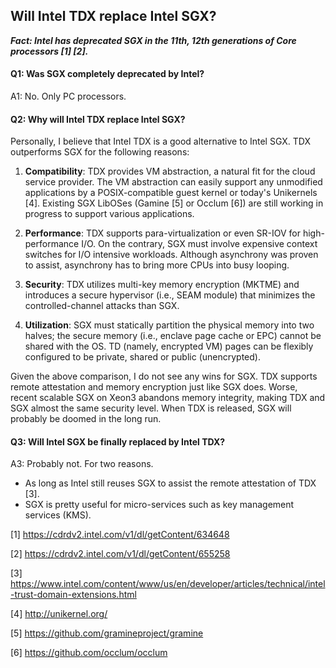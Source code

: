 ## Will Intel TDX replace Intel SGX?

***Fact: Intel has deprecated SGX in the 11th, 12th generations of Core processors [1] [2].***

#### Q1: Was SGX completely deprecated by Intel?

A1: No. Only PC processors.

#### Q2: Why will Intel TDX replace Intel SGX?

Personally, I believe that Intel TDX is a good alternative to Intel SGX. TDX outperforms SGX for the following reasons:

1. **Compatibility**: TDX provides VM abstraction, a natural fit for the cloud service provider.
The VM abstraction can easily support any unmodified applications by a POSIX-compatible guest kernel or today's Unikernels [4]. Existing SGX LibOSes (Gamine [5] or Occlum [6]) are still working in progress to support various applications.

2. **Performance**: TDX supports para-virtualization or even SR-IOV for high-performance I/O. On the contrary, SGX must involve expensive context switches for I/O intensive workloads. Although asynchrony was proven to assist, asynchrony has to bring more CPUs into busy looping.

3. **Security**: TDX utilizes multi-key memory encryption (MKTME) and introduces a secure hypervisor (i.e., SEAM module) that minimizes the controlled-channel attacks than SGX.

4. **Utilization**: SGX must statically partition the physical memory into two halves; the secure memory (i.e., enclave page cache or EPC) cannot be shared with the OS. TD (namely, encrypted VM) pages can be flexibly configured to be private, shared or public (unencrypted).

Given the above comparison, I do not see any wins for SGX. TDX supports remote attestation and memory encryption just like SGX does. Worse, recent scalable SGX on Xeon3 abandons memory integrity, making TDX and SGX almost the same security level. When TDX is released, SGX will probably be doomed in the long run.

#### Q3: Will Intel SGX be finally replaced by Intel TDX?

A3: Probably not. For two reasons.

- As long as Intel still reuses SGX to assist the remote attestation of TDX [3].
- SGX is pretty useful for micro-services such as key management services (KMS).

[1] https://cdrdv2.intel.com/v1/dl/getContent/634648

[2] https://cdrdv2.intel.com/v1/dl/getContent/655258

[3] https://www.intel.com/content/www/us/en/developer/articles/technical/intel-trust-domain-extensions.html

[4] http://unikernel.org/

[5] https://github.com/gramineproject/gramine

[6] https://github.com/occlum/occlum